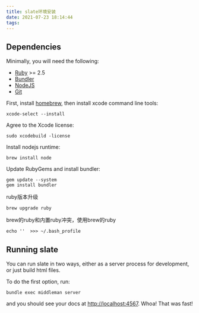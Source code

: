 ```yaml
---
title: slate环境安装
date: 2021-07-23 18:14:44
tags:
---
```




## Dependencies

Minimally, you will need the following:

- [Ruby](https://www.ruby-lang.org/en/) >= 2.5
- [Bundler](https://bundler.io/)
- [NodeJS](https://nodejs.org/en/)
- [Git](https://git-scm.com/)



First, install [homebrew](https://brew.sh/), then install xcode command line tools:

```
xcode-select --install
```

Agree to the Xcode license:

```
sudo xcodebuild -license
```

Install nodejs runtime:

```
brew install node
```

Update RubyGems and install bundler:

```
gem update --system
gem install bundler
```



ruby版本升级

```
brew upgrade ruby
```

brew的ruby和内置ruby冲突，使用brew的ruby

```
echo ''  >>> ~/.bash_profile
```

## Running slate

You can run slate in two ways, either as a server process for development, or just build html files.

To do the first option, run:

```
bundle exec middleman server
```

and you should see your docs at [http://localhost:4567](http://localhost:4567/). Whoa! That was fast!